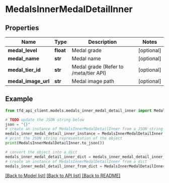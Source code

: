 # MedalsInnerMedalDetailInner


## Properties

Name | Type | Description | Notes
------------ | ------------- | ------------- | -------------
**medal_level** | **float** | Medal grade | [optional] 
**medal_name** | **str** | Medal name | [optional] 
**medal_tier_id** | **str** | Medal grade (Refer to /meta/tier API) | [optional] 
**medal_image_url** | **str** | Medal image path | [optional] 

## Example

```python
from tfd_api_client.models.medals_inner_medal_detail_inner import MedalsInnerMedalDetailInner

# TODO update the JSON string below
json = "{}"
# create an instance of MedalsInnerMedalDetailInner from a JSON string
medals_inner_medal_detail_inner_instance = MedalsInnerMedalDetailInner.from_json(json)
# print the JSON string representation of the object
print(MedalsInnerMedalDetailInner.to_json())

# convert the object into a dict
medals_inner_medal_detail_inner_dict = medals_inner_medal_detail_inner_instance.to_dict()
# create an instance of MedalsInnerMedalDetailInner from a dict
medals_inner_medal_detail_inner_from_dict = MedalsInnerMedalDetailInner.from_dict(medals_inner_medal_detail_inner_dict)
```
[[Back to Model list]](../README.md#documentation-for-models) [[Back to API list]](../README.md#documentation-for-api-endpoints) [[Back to README]](../README.md)



